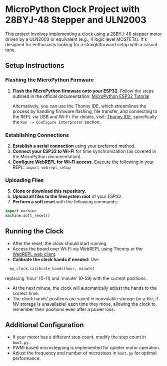 # MicroPython Clock Project with 28BYJ-48 Stepper and ULN2003

This project involves implementing a clock using a 28BYJ-48 stepper motor driven by a ULN2003 or equivalent (e.g., 4 logic level MOSFETs). It's designed for enthusiasts looking for a straightforward setup with a casual tone.

## Setup Instructions

### Flashing the MicroPython Firmware

1. **Flash the MicroPython firmware onto your ESP32.** Follow the steps outlined in the official documentation: [MicroPython ESP32 Tutorial](https://docs.micropython.org/en/latest/esp32/tutorial/intro.html)

   Alternatively, you can use the Thonny IDE, which streamlines the process by handling firmware flashing, file transfer, and connecting to the REPL via USB and Wi-Fi. For details, visit: [Thonny IDE](https://thonny.org/), specifically the `Run -> Configure Interpreter` section.

### Establishing Connections

2. **Establish a serial connection** using your preferred method.
3. **Connect your ESP32 to Wi-Fi** for time synchronization (as covered in the MicroPython documentation).
4. **Configure WebREPL for Wi-Fi access.** Execute the following in your REPL:
   `import webrepl_setup`

### Uploading Files

5. **Clone or download this repository.**
6. **Upload all files to the filesystem root** of your ESP32.
7. **Perform a soft reset** with the following commands:
```python
import machine
machine.soft_reset()
```

## Running the Clock

- After the reset, the clock should start running.
- Access the board over Wi-Fi via WebREPL using Thonny or the [WebREPL web client](https://github.com/micropython/webrepl).
- **Calibrate the clock hands if needed:** Use
```python
  my_clock.calibrate_hands(hour, minute)
```
  replacing 'hour' (0-11) and 'minute' (0-59) with the current positions.
- At the next minute, the clock will automatically adjust the hands to the correct time.
- The clock hands' positions are saved in nonvolatile storage (or a file, if NV storage is unavailable) each time they move, allowing the clock to remember their positions even after a power loss.

## Additional Configuration

- If your motor has a different step count, modify the step count in `boot.py`.
- PWM-based microstepping is implemented for quieter motor operation.
- Adjust the frequency and number of microsteps in `boot.py` for optimal performance.

